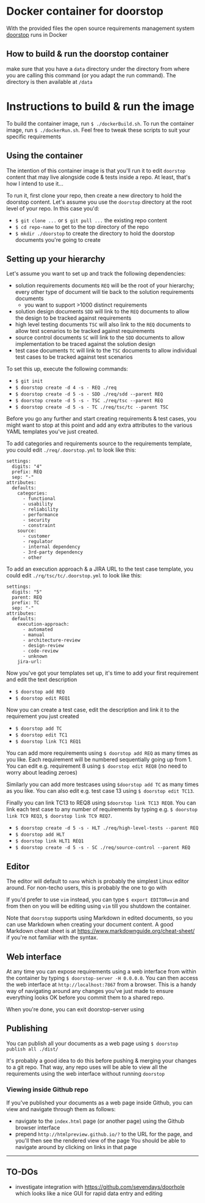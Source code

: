# Docker container for doorstop

With the provided files the open source requirements management system [doorstop](https://doorstop.readthedocs.io) runs in Docker

## How to build & run the doorstop container
make sure that you have a `data` directory under the directory from where you are calling this command (or you adapt the run command). The directory is then available at `/data`

# Instructions to build & run the image

To build the container image, run `$ ./dockerBuild.sh`.
To run the container image, run `$ ./dockerRun.sh`.
Feel free to tweak these scripts to suit your specific requirements

## Using the container

The intention of this container image is that you'll run it to edit `doorstop` content that may live alongside code & tests inside a repo. At least, that's how I intend to use it...

To run it, first clone your repo, then create a new directory to hold the doorstop content. Let's assume you use the `doorstop` directory at the root level of your repo. In this case you'd:
- `$ git clone ...` or `$ git pull ...` the existing repo content
- `$ cd repo-name` to get to the top directory of the repo
- `$ mkdir ./doorstop` to create the directory to hold the doorstop documents you're going to create

## Setting up your hierarchy

Let's assume you want to set up and track the following dependencies:
- solution requirements documents `REQ` will be the root of your hierarchy; every other type of document will tie back to the solution requirements documents
  - you want to support >1000 distinct requirements 
- solution design documents `SDD` will link to the `REQ` documents to allow the design to be tracked against requirements
- high level testing documents `TSC` will also link to the `REQ` documents to allow test scenarios to be tracked against requirements
- source control documents `SC` will link to the `SDD` documents to allow implementation to be traced against the solution design
- test case documents `TC` will link to the `TSC` documents to allow individual test cases to be tracked against test scenarios

To set this up, execute the following commands:
- `$ git init`
- `$ doorstop create -d 4 -s - REQ ./req`
- `$ doorstop create -d 5 -s - SDD ./req/sdd --parent REQ`
- `$ doorstop create -d 5 -s - TSC ./req/tsc --parent REQ`
- `$ doorstop create -d 5 -s - TC ./req/tsc/tc --parent TSC`

Before you go any further and start creating requirements & test cases, you might want to stop at this point and add any extra attributes to the various YAML templates you've just created. 

To add categories and requirements source to the requirements template, you could edit `./req/.doorstop.yml` to look like this:
```
settings:
  digits: "4"
  prefix: REQ
  sep: "-"
attributes:
  defaults:
    categories:
      - functional
      - usability
      - reliability
      - performance
      - security
      - constraint
    source:
      - customer
      - regulator
      - internal dependency
      - 3rd-party dependency
      - other
```

To add an execution approach & a JIRA URL to the test case template, you could edit `./rq/tsc/tc/.doorstop.yml` to look like this:
```
settings:
  digits: "5"
  parent: REQ
  prefix: TC
  sep: "-"
attributes:
  defaults:
    execution-approach:
      - automated
      - manual
      - architecture-review
      - design-review
      - code-review
      - unknown
    jira-url:
```

Now you've got your templates set up, it's time to add your first requirement and edit the text description
- `$ doorstop add REQ`
- `$ doorstop edit REQ1`

Now you can create a test case, edit the description and link it to the requirement you just created
- `$ doorstop add TC`
- `$ doorstop edit TC1`
- `$ doorstop link TC1 REQ1`

You can add more requirements using `$ doorstop add REQ` as many times as you like. Each requirement will be numbered sequentially going up from 1. You can edit e.g. requirement 8 using `$ doorstop edit REQ8` (no need to worry about leading zeroes)

Similarly you can add more testcases using `$doorstop add TC` as many times as you like. You can also edit e.g. test case 13 using `$ doorstop edit TC13`.

Finally you can link TC13 to REQ8 using `$doorstop link TC13 REQ8`. You can link each test case to any number of requirements by typing e.g. `$ doorstop link TC9 REQ3`, `$ doorstop link TC9 REQ7`.


- `$ doorstop create -d 5 -s - HLT ./req/high-level-tests --parent REQ`
- `$ doorstop add HLT`
- `$ doorstop link HLT1 REQ1`
- `$ doorstop create -d 5 -s - SC ./req/source-control --parent REQ`


## Editor

The editor will default to `nano` which is probably the simplest Linux editor around. For non-techo users, this is probably the one to go with

If you'd prefer to use `vim` instead, you can type `$ export EDITOR=vim` and from then on you will be editing using `vim` till you shutdown the container.

Note that `doorstop` supports using Markdown in edited documents, so you can use Markdown when creating your document content. A good Markdown cheat sheet is at https://www.markdownguide.org/cheat-sheet/ if you're not familiar with the syntax.

## Web interface

At any time you can expose requirements using a web interface from within the container by typing `$ doorstop-server -H 0.0.0.0`. You can then access the web interface at `http://localhost:7867` from a browser. This is a handy way of navigating around any changes you've just made to ensure everything looks OK before you commit them to a shared repo.

When you're done, you can exit doorstop-server using <CTRL-C>

## Publishing

You can publish all your documents as a web page using `$ doorstop publish all ./dist/`

It's probably a good idea to do this before pushing & merging your changes to a git repo. That way, any repo uses will be able to view all the requirements using the web interface without running `doorstop`

### Viewing inside Github repo

If you've published your documents as a web page inside Github, you can view and navigate through them as follows:
- navigate to the `index.html` page (or another page) using the Github browser interface
- prepend `http://htmlpreview.github.io/?` to the URL for the page, and you'll then see the rendered view of the page
You should be able to navigate around by clicking on links in that page

---

## TO-DOs
- investigate integration with https://github.com/sevendays/doorhole which looks like a nice GUI for rapid data entry and editing